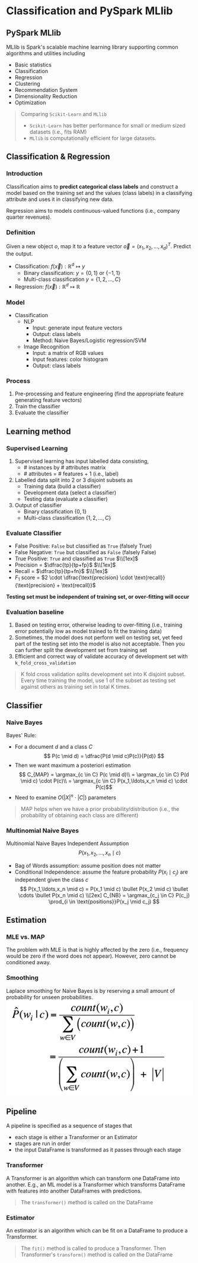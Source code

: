 # Classification and PySpark MLlib

## PySpark MLlib

MLlib is Spark's scalable machine learning library supporting common algorithms and utilities including
* Basic statistics
* Classification
* Regression
* Clustering
* Recommendation System
* Dimensionality Reduction
* Optimization

> Comparing `Scikit-Learn` and `MLlib`
> * `Scikit-Learn` has better performance for small or medium sized datasets (i.e., fits RAM)
> * `MLlib` is computationally efficient for large datasets.

## Classification & Regression

### Introduction

Classification aims to **predict categorical class labels** and construct a model based on the training set and the values (class labels) in a classifying attribute and uses it in classifying new data.

Regression aims to models continuous-valued functions (i.e., company quarter revenues).

### Definition

Given a new object $o$, map it to a feature vector $\vec{o} = (x_1, x_2, \ldots, x_d)^T$. Predict the output.

* Classification: $f(\vec{x}): \mathbb{R}^d \mapsto y$
  * Binary classification: $y = \{0, 1\}$ or $\{-1, 1\}$
  * Multi-class classification $y = \{1,2,\ldots,C\}$
* Regression: $f(\vec{x}): \mathbb{R}^d \mapsto \mathbb{R}$

### Model

* Classification
  * NLP
    * Input: generate input feature vectors
    * Output: class labels
    * Method: Naive Bayes/Logistic regression/SVM
  * Image Recognition
    * Input: a matrix of RGB values
    * Input features: color histogram
    * Output: class labels

### Process

1. Pre-processing and feature engineering (find the appropriate feature generating feature vectors)
2. Train the classifier
3. Evaluate the classifier

## Learning method

### Supervised Learning

1. Supervised learning has input labelled data consisting,
    * \# instances by \# attributes matrix
    * \# attributes = \# features + 1 (i.e., label)
2. Labelled data split into 2 or 3 disjoint subsets as
    * Training data (build a classifier)
    * Development data (select a classifier)
    * Testing data (evaluate a classifier)
3. Output of classifier
    * Binary classification $\{0, 1\}$
    * Multi-class classification $\{1, 2, \ldots, C\}$

### Evaluate Classifier

* False Positive: `False` but classified as `True` (falsely True)
* False Negative: `True` but classified as `False` (falsely False)
* True Positive: `True` and classified as `True`
$\\[1ex]$
* Precision = $\dfrac{tp}{tp+fp}$
$\\[1ex]$
* Recall = $\dfrac{tp}{tp+fn}$
$\\[1ex]$
* $F_1$ score = $2 \cdot \dfrac{\text{precision} \cdot \text{recall}}{\text{precision} + \text{recall}}$

**Testing set must be independent of training set, or over-fitting will occur**

### Evaluation baseline

1. Based on testing error, otherwise leading to over-fitting (i.e., training error potentially low as model trained to fit the training data)
2. Sometimes, the model does not perform well on testing set, yet feed part of the testing set into the model is also not acceptable. Then you can further split the development set from training set
3. Efficient and correct way of validate accuracy of development set with `k_fold_cross_validation`
  > K fold cross validation splits development set into K disjoint subset. Every time training the model, use 1 of the subset as testing set against others as training set in total K times.

## Classifier

### Naive Bayes

Bayes' Rule:
* For a document $d$ and a class $C$
  $$ P(c \mid d) = \dfrac{P(d \mid c)P(c)}{P(d)} $$
* Then we want maximum a posteriori estimation
  $$ C_{MAP} = \argmax_{c \in C} P(c \mid d)\\
             = \argmax_{c \in C} P(d \mid c) \cdot P(c)\\
             = \argmax_{c \in C} P(x_1,\ldots,x_n \mid c) \cdot P(c)$$
* Need to examine $O(|X|^n \cdot |C|)$ parameters
> MAP helps when we have a prior probability/distribution (i.e., the probability of obtaining each class are different)

### Multinomial Naive Bayes

Multinomial Naive Bayes Independent Assumption
$$ P(x_1,x_2,\ldots,x_n \mid c) $$
* Bag of Words assumption: assume position does not matter
* Conditional Independence: assume the feature probability $P(x_i \mid c_j)$ are independent given the class $c$
$$ P(x_1,\ldots,x_n \mid c) = P(x_1 \mid c) \bullet P(x_2 \mid c) \bullet \cdots \bullet P(x_n \mid c) \\[2ex]
C_{NB} = \argmax_{c_j \in C} P(c_j) \prod_{i \in \text{positions}}P(x_j \mid c_j) $$

## Estimation

### MLE vs. MAP

The problem with MLE is that is highly affected by the zero (i.e., frequency would be zero if the word does not appear). However, zero cannot be conditioned away.

### Smoothing

Laplace smoothing for Naive Bayes is by reserving a small amount of probability for unseen probabilities.
![](resource/laplace_smooth.png)

## Pipeline

A pipeline is specified as a sequence of stages that
* each stage is either a Transformer or an Estimator
* stages are run in order
* the input DataFrame is transformed as it passes through each stage

### Transformer

A Transformer is an algorithm which can transform one DataFrame into another. E.g., an ML model is a Transformer which transforms DataFrame with features into another DataFrames with predictions.

> The `transformer()` method is called on the DataFrame

### Estimator

An estimator is an algorithm which can be fit on a DataFrame to produce a Transformer.

> The `fit()` method is called to produce a Transformer.
> Then Transformer's `transform()` method is called on the DataFrame